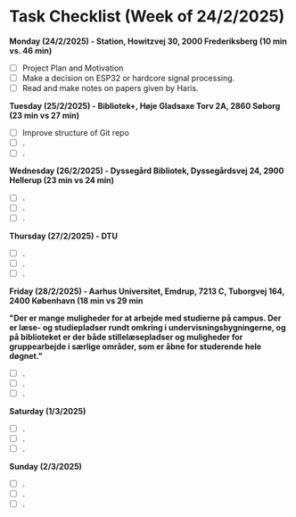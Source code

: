 # Task Checklist (Week of 24/2/2025)

**Monday (24/2/2025) - Station, Howitzvej 30, 2000 Frederiksberg (10 min vs.  46 min)**

- [ ] Project Plan and Motivation
- [ ] Make a decision on ESP32 or hardcore signal processing.
- [ ] Read and make notes on papers given by Haris.

**Tuesday (25/2/2025) - Bibliotek+, Høje Gladsaxe Torv 2A, 2860 Søborg (23 min vs  27 min)**

- [ ] Improve structure of Git repo
- [ ] .
- [ ] .

**Wednesday (26/2/2025) - Dyssegård Bibliotek, Dyssegårdsvej 24, 2900 Hellerup (23 min vs 24 min)** 

- [ ] .
- [ ] .
- [ ] .

**Thursday (27/2/2025) - DTU**

- [ ] .
- [ ] .
- [ ] .

**Friday (28/2/2025) - Aarhus Universitet, Emdrup, 7213 C, Tuborgvej 164, 2400 København (18 min vs 29 min**

**"Der er mange muligheder for at arbejde med studierne på campus. Der er læse- og studiepladser rundt omkring i undervisningsbygningerne, og på biblioteket er der både stillelæsepladser og muligheder for gruppearbejde i særlige områder, som er åbne for studerende hele døgnet."**

- [ ] .
- [ ] .
- [ ] .

**Saturday (1/3/2025)**

- [ ] .
- [ ] .
- [ ] .

**Sunday (2/3/2025)**

- [ ] .
- [ ] .
- [ ] .
